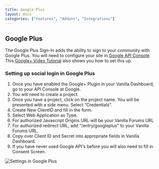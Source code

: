 ```yaml
---
title: Google Plus
layout: docs
categories: ["Features", "Addons", "Integrations"]
---
```


## Google Plus

The Google Plus Sign-In adds the ability to sign to your community with Google Plus. You will need to configure your site in [Google API Console](https://code.google.com/apis/console). This [Google+ Video Tutorial](http://youtu.be/OHEb22VrZy4) also shows you how to set this up.

### Setting up social login in Google Plus

1. Once you have enabled the Google+ Plugin in your Vanilla Dashboard, go to your API Console at Google.
2. You will  need to create a project.
2. Once you have a project, click on the project name. You will be presented with a side menu. Select “Credentials”. 
3. Create New ClientID and fill in the form.
4. Select Web Application as Type.
5. For authorized Javascript Origins URL will be your Vanilla Forums URL
6. For authorized redirect URL, add "/entry/googleplus" to your Vanilla Forums URL.
7. Copy over Client ID and Secret into appropriate fields in Vanilla Dashboard.
8. If you have never used Google API's before you will also need to fill in Consent Screen.

![Settings in Google Plus](/addons/googleplus/images/Google_Developers_Console_Settings.png)
